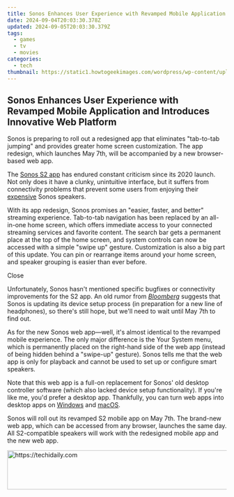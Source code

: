 ```yaml
---
title: Sonos Enhances User Experience with Revamped Mobile Application and Introduces Innovative Web Platform
date: 2024-09-04T20:03:30.378Z
updated: 2024-09-05T20:03:30.379Z
tags:
  - games
  - tv
  - movies
categories:
  - tech
thumbnail: https://static1.howtogeekimages.com/wordpress/wp-content/uploads/2024/04/34.jpg
---
```


## Sonos Enhances User Experience with Revamped Mobile Application and Introduces Innovative Web Platform

Sonos is preparing to roll out a redesigned app that eliminates "tab-to-tab jumping" and provides greater home screen customization. The app redesign, which launches May 7th, will be accompanied by a new browser-based web app.

 The [Sonos S2 app](https://www.anrdoezrs.net/links/3607085/type/dlg/sid/UUhtgUeUpU2002784/https://www.sonos.com/en-us/controller-app) has endured constant criticism since its 2020 launch. Not only does it have a clunky, unintuitive interface, but it suffers from connectivity problems that prevent some users from enjoying their [expensive](https://youtube-docs.techidaily.com/n-2024-unlocking-superior-sound-recordings-minus-the-mic/) Sonos speakers.

 With its app redesign, Sonos promises an "easier, faster, and better" streaming experience. Tab-to-tab navigation has been replaced by an all-in-one home screen, which offers immediate access to your connected streaming services and favorite content. The search bar gets a permanent place at the top of the home screen, and system controls can now be accessed with a simple "swipe up" gesture. Customization is also a big part of this update. You can pin or rearrange items around your home screen, and speaker grouping is easier than ever before.

Close 

 Unfortunately, Sonos hasn't mentioned specific bugfixes or connectivity improvements for the S2 app. An old rumor from _[Bloomberg](https://www.bloomberg.com/news/articles/2024-02-27/sonos-headphones-delayed-until-june-party-speaker-and-tv-box-also-in-the-works)_ suggests that Sonos is updating its device setup process (in preparation for a new line of headphones), so there's still hope, but we'll need to wait until May 7th to find out.

 As for the new Sonos web app—well, it's almost identical to the revamped mobile experience. The only major difference is the Your System menu, which is permanently placed on the right-hand side of the web app (instead of being hidden behind a "swipe-up" gesture). Sonos tells me that the web app is only for playback and cannot be used to set up or configure smart speakers.

 Note that this web app is a full-on replacement for Sonos' old desktop controller software (which also lacked device setup functionality). If you're like me, you'd prefer a desktop app. Thankfully, you can turn web apps into desktop apps on [Windows](https://answers.microsoft.com/en-us/microsoftedge/forum/all/creating-web-apps-in-microsoft-edge/bcc02ba3-9fbc-4f3f-b854-741b792f6e9b) and [macOS](https://hardware-help.techidaily.com/quick-setup-for-hp-officejet-n5740-download-compatible-drivers-here/).

 Sonos will roll out its revamped S2 mobile app on May 7th. The brand-new web app, which can be accessed from any browser, launches the same day. All S2-compatible speakers will work with the redesigned mobile app and the new web app.

<ins class="adsbygoogle"
     style="display:block"
     data-ad-format="autorelaxed"
     data-ad-client="ca-pub-7571918770474297"
     data-ad-slot="1223367746"></ins>



<ins class="adsbygoogle"
     style="display:block"
     data-ad-client="ca-pub-7571918770474297"
     data-ad-slot="8358498916"
     data-ad-format="auto"
     data-full-width-responsive="true"></ins>



<!-- affiliate ads begin -->
<a href="https://appsumo.8odi.net/c/5597632/2037319/7443" target="_top" id="2037319">
  <img src="//a.impactradius-go.com/display-ad/7443-2037319" border="0" alt="https://techidaily.com" width="728" height="90"/>
</a>
<img height="0" width="0" src="https://appsumo.8odi.net/i/5597632/2037319/7443" style="position:absolute;visibility:hidden;" border="0" />
<!-- affiliate ads end -->